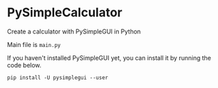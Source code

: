 # PySimpleCalculator
Create a calculator with PySimpleGUI in Python

Main file is `main.py`

If you haven't installed PySimpleGUI yet, you can install it by running the code below.
```
pip install -U pysimplegui --user
```
